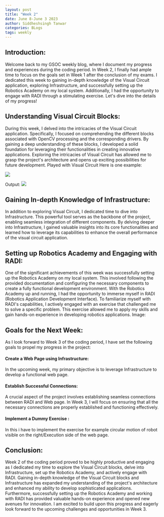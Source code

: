 ```yaml
---
layout: post
title: "Week 2"
date: June 8-June 3 2023
author: Siddheshsingh Tanwar
categories: BLogs
tags: weekly
---
```


## Introduction:

Welcome back to my GSOC weekly blog, where I document my progress and experiences during the coding period. In Week 2, I finally had ample time to focus on the goals set in Week 1 after the conclusion of my exams. I dedicated this week to gaining in-depth knowledge of the Visual Circuit application, exploring Infrastructure, and successfully setting up the Robotics Academy on my local system. Additionally, I had the opportunity to engage with RADI through a stimulating exercise. Let's dive into the details of my progress!

## Understanding Visual Circuit Blocks:

During this week, I delved into the intricacies of the Visual Circuit application. Specifically, I focused on comprehending the different blocks associated with OpenCV processing and the corresponding drivers. By gaining a deep understanding of these blocks, I developed a solid foundation for leveraging their functionalities in creating innovative applications. Exploring the intricacies of Visual Circuit has allowed me to grasp the project's architecture and opens up exciting possibilities for future development.
Played with Visual Circuit Here is one example:

![](https://hackmd.io/_uploads/rkiEJ-zP2.png)


Output:
![](https://hackmd.io/_uploads/r1UR1Cbw3.png)


## Gaining In-depth Knowledge of Infrastructure:

In addition to exploring Visual Circuit, I dedicated time to dive into Infrastructure. This powerful tool serves as the backbone of the project, enabling seamless integration of different components. By delving deeper into Infrastructure, I gained valuable insights into its core functionalities and learned how to leverage its capabilities to enhance the overall performance of the visual circuit application.

## Setting up Robotics Academy and Engaging with RADI:

One of the significant achievements of this week was successfully setting up the Robotics Academy on my local system. This involved following the provided documentation and configuring the necessary components to create a fully functional development environment. With the Robotics Academy up and running, I had the opportunity to immerse myself in RADI (Robotics Application Development Interface). To familiarize myself with RADI's capabilities, I actively engaged with an exercise that challenged me to solve a specific problem. This exercise allowed me to apply my skills and gain hands-on experience in developing robotics applications.
Image:

## Goals for the Next Week:
As I look forward to Week 3 of the coding period, I have set the following goals to propel my progress in the project:

#### Create a Web Page using Infrastructure:
In the upcoming week, my primary objective is to leverage Infrastructure to develop a functional web page.
#### Establish Successful Connections:
A crucial aspect of the project involves establishing seamless connections between RADI and Web page. In Week 3, I will focus on ensuring that all the necessary connections are properly established and functioning effectively. 

#### Implement a Dummy Exercise :
In this i have to implement the exercise for example circular motion of robot visible on the right/Execution side of the web page.

## Conclusion:

Week 2 of the coding period proved to be highly productive and engaging as I dedicated my time to explore the Visual Circuit blocks, delve into Infrastructure, set up the Robotics Academy, and actively engage with RADI. Gaining in-depth knowledge of the Visual Circuit blocks and Infrastructure has expanded my understanding of the project's architecture and enhanced my ability to develop sophisticated applications. Furthermore, successfully setting up the Robotics Academy and working with RADI has provided valuable hands-on experience and opened new avenues for innovation. I am excited to build upon this progress and eagerly look forward to the upcoming challenges and opportunities in Week 3.
